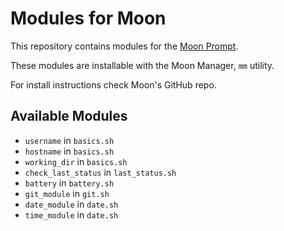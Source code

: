 # Modules for Moon
This repository contains modules for the [Moon Prompt](https://github.com/ayush7788/moon).

These modules are installable with the Moon Manager, `mm` utility.

For install instructions check Moon's GitHub repo.

## Available Modules
- `username` in `basics.sh`
- `hostname` in `basics.sh`
- `working_dir` in `basics.sh`
- `check_last_status` in `last_status.sh`
- `battery` in `battery.sh`
- `git_module` in `git.sh`
- `date_module` in `date.sh`
- `time_module` in `date.sh`
